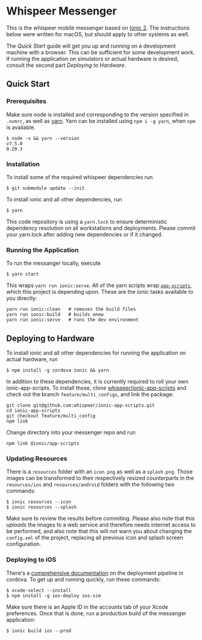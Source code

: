 # Whispeer Messenger

This is the whispeer mobile messenger based on [Ionic 2][ionic2]. The
instructions below were written for macOS, but should apply to other
systems as well.

The _Quick Start_ guide will get you up and running on a development
machine with a browser. This can be sufficient for some development
work. If running the application on simulators or actual hardware is
desired, consult the second part _Deploying to Hardware_.

## Quick Start

### Prerequisites

Make sure node is installed and corresponding to the version specified
in `.nvmrc`, as well as [yarn][yarn]. Yarn can be installed using `npm i
-g yarn`, when `npm` is available.

	$ node -v && yarn --version
	v7.5.0
	0.20.3

### Installation

To install some of the required whispeer dependencies run

	$ git submodule update --init

To install ionic and all other dependencies, run

	$ yarn

This code repository is using a `yarn.lock` to ensure deterministic
dependency resolution on all workstations and deployments. Please commit
your yarn.lock after adding new dependencies or if it changed.

### Running the Application

To run the messanger locally, execute

	$ yarn start

This wraps `yarn run ionic:serve`. All of the yarn scripts wrap
[`app-scripts`][app-scripts], which this project is depending
upon. These are the ionic tasks available to you directly:

	yarn run ionic:clean   # removes the build files
	yarn run ionic:build   # builds anew
	yarn run ionic:serve   # runs the dev environment

## Deploying to Hardware

To install ionic and all other dependencies for running the application
on actual hardware, run

	$ npm install -g cordova ionic && yarn

In addition to these dependencies, it is currently required
to roll your own ionic-app-scripts. To install those, clone
[whispeer/ionic-app-scripts][whispeer-ionic-app-scripts] and check out
the branch `feature/multi_configs`, and link the package:

	git clone git@github.com:whispeer/ionic-app-scripts.git
	cd ionic-app-scripts
	git checkout feature/multi_config
	npm link

Change directory into your messenger repo and run

	npm link @ionic/app-scripts

### Updating Resources

There is a `resources` folder with an `icon.png` as well as a
`splash.png`. Those images can be transformed to their respectively
resized counterparts in the `resources/ios` and `resources/android`
folders with the following two commands:

	$ ionic resources --icon
	$ ionic resources --splash

Make sure to review the results before commiting. Please also note that
this _uploads_ the images to a web service and therefore needs internet
access to be performed, and also note that this will not warn you about
changing the `config.xml` of the project, replacing all previous icon
and splash screen configuration.

### Deploying to iOS

There's a [comprehensive documentation][ios-deployment] on the
deployment pipeline in cordova. To get up and running quickly, run these
commands:

	$ xcode-select --install
	$ npm install -g ios-deploy ios-sim

Make sure there is an Apple ID in the accounts tab of your Xcode
preferences. Once that is done, run a production build of the messenger
application:

	$ ionic build ios --prod

[ionic2]: https://github.com/driftyco/ionic
[yarn]: https://yarnpkg.com/en/docs/install
[shrinkwrap-help]: https://github.com/thewoolleyman/npm-shrinkwrap-helper
[app-scripts]: https://ionicframework.com/docs/v2/resources/app-scripts
[ios-deployment]: https://cordova.apache.org/docs/en/latest/guide/platforms/ios/
[whispeer-ionic-app-scripts]: https://github.com/whispeer/ionic-app-scripts
